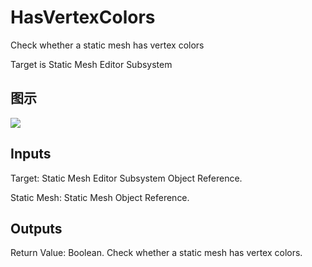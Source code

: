 # HasVertexColors

Check whether a static mesh has vertex colors

Target is Static Mesh Editor Subsystem

## 图示

![]($-20221218-21034878.png)

## Inputs

Target: Static Mesh Editor Subsystem Object Reference.

Static Mesh: Static Mesh Object Reference.  

## Outputs

Return Value: Boolean. Check whether a static mesh has vertex colors.

